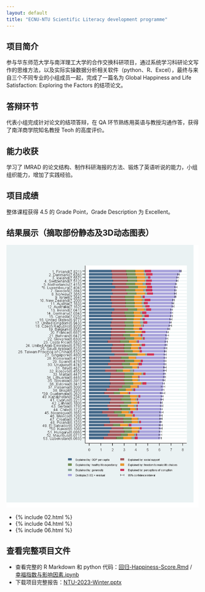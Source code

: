 ```yaml
---
layout: default
title: "ECNU-NTU Scientific Literacy development programme"
---
```

## 项目简介
参与华东师范大学与南洋理工大学的合作交换科研项目，通过系统学习科研论文写作的思维方法，以及实际实操数据分析相关软件（python、R、Excel），最终与来自三个不同专业的小组成员一起，完成了一篇名为 Global
Happiness and Life Satisfaction: Exploring the Factors 的结项论文。

## 答辩环节
代表小组完成针对论文的结项答辩，在 QA 环节熟练用英语与教授沟通作答，获得了南洋商学院知名教授 Teoh 的高度评价。

## 能力收获
学习了 IMRAD 的论文结构、制作科研海报的方法、锻炼了英语听说的能力，小组组织能力，增加了实践经验。

## 项目成绩
整体课程获得 4.5 的 Grade Point，Grade Description 为 Excellent。

## 结果展示（摘取部份静态及3D动态图表）
![NTU](image/NTU.png)

- {% include 02.html %}
- {% include 04.html %}
- {% include 06.html %}

## 查看完整项目文件
- 查看完整的 R Markdown 和 python 代码：[回归-Happiness-Score.Rmd](code/回归-Happiness-Score.Rmd) / [幸福指数与影响因素.ipynb](code/幸福指数与影响因素.ipynb)
- 下载项目完整报告：[NTU-2023-Winter.pptx](pdf/NTU-2023-Winter.pptx)
